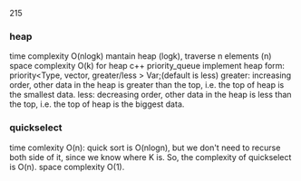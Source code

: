 215

### heap
time complexity O(nlogk) mantain heap (logk), traverse n elements (n)
space complexity O(k) for heap
c++ priority_queue implement heap
form: priority<Type, vector<Type>, greater/less<Type> > Var;(default is less)
greater: increasing order, other data in the heap is greater than the top, i.e. the top of heap is the smallest data.
less: decreasing order, other data in the heap is less than the top, i.e. the top of heap is the biggest data.


### quickselect
time comlexity O(n): quick sort is O(nlogn), but we don't need to recurse both side of it, since we know where K is. So, the complexity of quickselect is O(n).
space complexity O(1).
